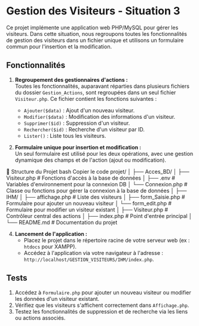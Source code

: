 # Gestion des Visiteurs - Situation 3

Ce projet implémente une application web PHP/MySQL pour gérer les visiteurs. Dans cette situation, nous regroupons toutes les fonctionnalités de gestion des visiteurs dans un fichier unique et utilisons un formulaire commun pour l'insertion et la modification.

## Fonctionnalités

1. **Regroupement des gestionnaires d'actions :**  
   Toutes les fonctionnalités, auparavant réparties dans plusieurs fichiers du dossier `Gestion_Actions`, sont regroupées dans un seul fichier `Visiteur.php`. Ce fichier contient les fonctions suivantes :
   - `Ajouter($data)` : Ajout d'un nouveau visiteur.
   - `Modifier($data)` : Modification des informations d'un visiteur.
   - `Supprimer($id)` : Suppression d'un visiteur.
   - `Rechercher($id)` : Recherche d'un visiteur par ID.
   - `Lister()` : Liste tous les visiteurs.

2. **Formulaire unique pour insertion et modification :**  
   Un seul formulaire est utilisé pour les deux opérations, avec une gestion dynamique des champs et de l'action (ajout ou modification).

📂 Structure du Projet
bash
Copier le code
projet/
│
├── Acces_BD/
│   ├── Visiteur.php          # Fonctions d'accès à la base de données
│   ├── .env                  # Variables d'environnement pour la connexion DB
│   └── Connexion.php         # Classe ou fonctions pour gérer la connexion à la base de données
│
├── IHM/
│   ├── affichage.php         # Liste des visiteurs
│   ├── form_Saisie.php       # Formulaire pour ajouter un nouveau visiteur
│   └── form_edit.php         # Formulaire pour modifier un visiteur existant
│
├── Visiteur.php              # Contrôleur central des actions
│
├── index.php                 # Point d'entrée principal
│
└── README.md                 # Documentation du projet



4. **Lancement de l'application :**
   - Placez le projet dans le répertoire racine de votre serveur web (ex : `htdocs` pour XAMPP).
   - Accédez à l'application via votre navigateur à l'adresse : `http://localhost/GESTION_VISITEURS/IHM/index.php`.

## Tests

1. Accédez à `Formulaire.php` pour ajouter un nouveau visiteur ou modifier les données d'un visiteur existant.
2. Vérifiez que les visiteurs s'affichent correctement dans `Affichage.php`.
3. Testez les fonctionnalités de suppression et de recherche via les liens ou actions associés.


